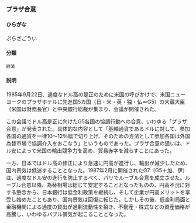 <div style="display:none;">

## [あ行](securities-terms?id=あ行)
## [か行](securities-terms?id=か行)
## [さ行](securities-terms?id=さ行)
## [た行](securities-terms?id=た行)
## [な行](securities-terms?id=な行)
## [は行](securities-terms?id=は行)

</div>

### プラザ合意

#### ひらがな

ぷらざごうい

#### 分類

`経済`

#### 説明

1985年9月22日、過度なドル高の是正のために米国の呼びかけで、米国ニューヨークのプラザホテルに先進国5カ国（日・米・英・独・仏＝G5）の大蔵大臣（米国は財務長官）と中央銀行総裁が集まり、会議が開催された。
この会議でドル高是正に向けたG5各国の協調行動への合意、いわゆる「プラザ合意」が発表された。具体的な内容として「基軸通貨であるドルに対して、参加各国の通貨を一律10～12％幅で切り上げ、そのための方法として参加各国は外国為替市場で協調介入をおこなう」というものであった。プラザ合意の狙いは、ドル安によって米国の輸出競争力を高め、貿易赤字を減らすことにあった。
一方、日本ではドル高の修正により急速に円高が進行し、輸出が減少したため、国内景気は低迷することとなった。1987年2月に開催されたG7（G5＋加、伊）は、過度なドル安の進行を防止するべく、パリでルーブル合意を成立させた。ルーブル合意以降、為替相場は総じて安定することとなったものの、円高不況に対する懸念から、日本銀行は低金利政策を継続し、そして企業が円高メリットを享受し始めたこともあり、国内景気は回復に転じた。しかしその後、低金利局面と金融機関による過度の貸出が過剰流動性を招き、不動産・株式などの資産価格が高騰し、いわゆるバブル景気が起こることとなった。

<div style="display:none;">

## [ま行](securities-terms?id=ま行)
## [や行](securities-terms?id=や行)
## [ら行](securities-terms?id=ら行)
## [わ行](securities-terms?id=わ行)
## [英数字・記号](securities-terms?id=英数字・記号)

</div>

